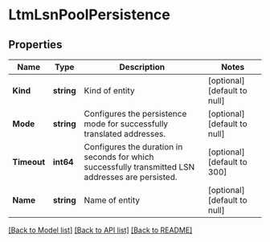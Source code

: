 # LtmLsnPoolPersistence

## Properties
Name | Type | Description | Notes
------------ | ------------- | ------------- | -------------
**Kind** | **string** | Kind of entity | [optional] [default to null]
**Mode** | **string** | Configures the persistence mode for successfully translated addresses. | [optional] [default to null]
**Timeout** | **int64** | Configures the duration in seconds for which successfully transmitted LSN addresses are persisted. | [optional] [default to 300]
**Name** | **string** | Name of entity | [optional] [default to null]

[[Back to Model list]](../README.md#documentation-for-models) [[Back to API list]](../README.md#documentation-for-api-endpoints) [[Back to README]](../README.md)


